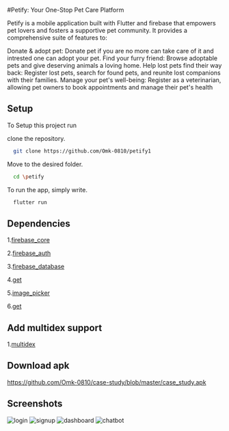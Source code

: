 
#Petify: Your One-Stop Pet Care Platform

Petify is a mobile application built with Flutter and firebase that empowers pet lovers and fosters a supportive pet community. It provides a comprehensive suite of features to:

Donate & adopt pet: Donate pet if you are no more can take care of it and intrested one can adopt your pet.
Find your furry friend: Browse adoptable pets and give deserving animals a loving home.
Help lost pets find their way back: Register lost pets, search for found pets, and reunite lost companions with their families.
Manage your pet's well-being: Register as a veterinarian, allowing pet owners to book appointments and manage their pet's health


## Setup

To Setup this project run

clone the repository.
```bash
  git clone https://github.com/Omk-0810/petify1
```
Move to the desired folder.
```bash
  cd \petify
```
To run the app, simply write.
```bash
  flutter run
```




## Dependencies

1.[firebase_core ](https://pub.dev/packages/firebase_core)

2.[firebase_auth ](https://pub.dev/packages/firebase_auth)

3.[firebase_database ](https://pub.dev/packages/firebase_database)

4.[get ](https://pub.dev/packages/get)

5.[image_picker ](https://pub.dev/packages/image_picker)

6.[get ](https://pub.dev/packages/get)


## Add multidex support

1.[multidex ](https://developer.android.com/build/multidex#groovy)


## Download apk
https://github.com/Omk-0810/case-study/blob/master/case_study.apk







## Screenshots

![login](https://github.com/Omk-0810/case-study/blob/master/Screenshots/signin.jpeg)
![signup](https://github.com/Omk-0810/case-study/blob/master/Screenshots/signup.jpeg)
![dashboard](https://github.com/Omk-0810/case-study/blob/master/Screenshots/dashboard.jpeg)
![chatbot](https://github.com/Omk-0810/case-study/blob/master/Screenshots/chatbot.jpeg)
